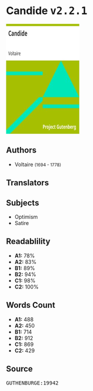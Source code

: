 # Candide <kbd>v2.2.1</kbd>

![](./cover.medium.jpg "")

## Authors


 - Voltaire <small>(1694 - 1778)</small>

## Translators



## Subjects


 - Optimism
 - Satire

## Readablility


 - **A1:** 78%
 - **A2:** 83%
 - **B1:** 89%
 - **B2:** 94%
 - **C1:** 98%
 - **C2:** 100%

## Words Count


 - **A1:** 488
 - **A2:** 450
 - **B1:** 714
 - **B2:** 912
 - **C1:** 869
 - **C2:** 429

## Source


<kbd>GUTHENBURGE:19942</kbd>
